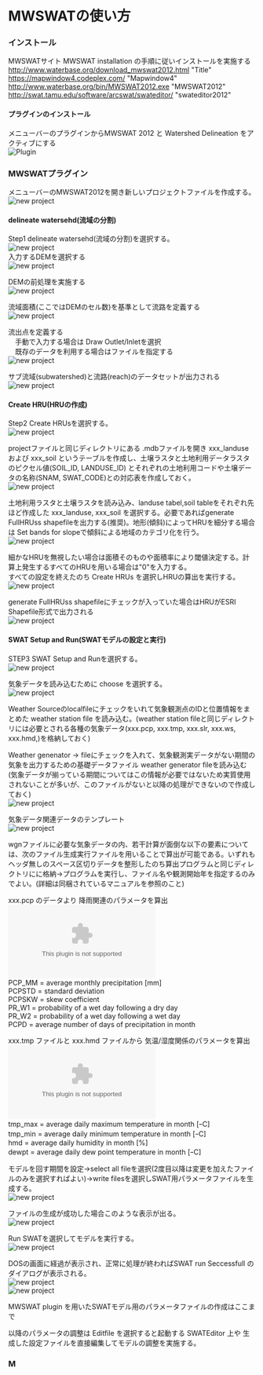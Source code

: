 # MWSWATの使い方
### インストール
MWSWATサイト MWSWAT installation の手順に従いインストールを実施する  
http://www.waterbase.org/download_mwswat2012.html "Title"  
https://mapwindow4.codeplex.com/ "Mapwindow4"
http://www.waterbase.org/bin/MWSWAT2012.exe "MWSWAT2012"
http://swat.tamu.edu/software/arcswat/swateditor/ "swateditor2012"  

#### プラグインのインストール
メニューバーのプラグインからMWSWAT 2012 と Watershed Delineation
をアクティブにする  
 ![Plugin](./img/p01.png)  

### MWSWATプラグイン
メニューバーのMWSWAT2012を開き新しいプロジェクトファイルを作成する。  
![new project](./img/p02.png)  

#### delineate watersehd(流域の分割)
Step1  delineate watersehd(流域の分割)を選択する。  
![new project](./img/p03.png)  
入力するDEMを選択する  
![new project](./img/p04.png)  

DEMの前処理を実施する  
![new project](./img/p05.png)  

流域面積(ここではDEMのセル数)を基準として流路を定義する  
![new project](./img/p06.png)  

流出点を定義する  
　手動で入力する場合は Draw Outlet/Inletを選択  
　既存のデータを利用する場合はファイルを指定する  
![new project](./img/p07.png)  

サブ流域(subwatershed)と流路(reach)のデータセットが出力される  
![new project](./img/p08.png)  
#### Create HRU(HRUの作成)
Step2  Create HRUsを選択する。  
![new project](./img/p09.png)  

projectファイルと同じディレクトリにある .mdbファイルを開き  xxx_landuse および xxx_soil というテーブルを作成し、土壌ラスタと土地利用データラスタのピクセル値(SOIL_ID, LANDUSE_ID)
とそれぞれの土地利用コードや土壌データの名称(SNAM, SWAT_CODE)との対応表を作成しておく。  
![new project](./img/p10.png)  

土地利用ラスタと土壌ラスタを読み込み、landuse tabel,soil tableをそれぞれ先ほど作成した xxx_landuse, xxx_soil を選択する。必要であればgenerate FullHRUss shapefileを出力する(推奨)。地形(傾斜)によってHRUを細分する場合は Set bands for slopeで傾斜による地域のカテゴリ化を行う。  
![new project](./img/p11.png)  

細かなHRUを無視したい場合は面積そのものや面積率により閾値決定する。計算上発生するすべてのHRUを用いる場合は"0"を入力する。  
すべての設定を終えたのち Create HRUs を選択しHRUの算出を実行する。  
![new project](./img/p12.png)  

generate FullHRUss shapefileにチェックが入っていた場合はHRUがESRI Shapefile形式で出力される  
![new project](./img/p13.png)  

#### SWAT Setup and Run(SWATモデルの設定と実行)
STEP3 SWAT Setup and Runを選択する。  
![new project](./img/p14.png)  

気象データを読み込むために choose を選択する。  
![new project](./img/p15.png)  

Weather Sourceのlocalfileにチェックをいれて気象観測点のIDと位置情報をまとめた weather station file を読み込む。(weather station fileと同じディレクトリには必要とされる各種の気象データ(xxx.pcp, xxx.tmp, xxx.slr, xxx.ws, xxx.hmd,)を格納しておく)    

Weather genenator → fileにチェックを入れて、気象観測実データがない期間の気象を出力するための基礎データファイル weather generator fileを読み込む(気象データが揃っている期間についてはこの情報が必要ではないため実質使用されないことが多いが、このファイルがないと以降の処理ができないので作成しておく)  
![new project](./img/p16.png)  

気象データ関連データのテンプレート  
![new project](./weather/)  

wgnファイルに必要な気象データの内、若干計算が面倒な以下の要素については、次のファイル生成実行ファイルを用いることで算出が可能である。いずれもヘッダ無しのスペース区切りデータを整形したのち算出プログラムと同じディレクトリにに格納→プログラムを実行し、ファイル名や観測開始年を指定するのみでよい。(詳細は同梱されているマニュアルを参照のこと)  

xxx.pcp のデータより 降雨関連のパラメータを算出  
![new project](http://swat.tamu.edu/media/83108/pcpSTAT.zip)  
PCP_MM = average monthly precipitation [mm]  
PCPSTD = standard deviation  
PCPSKW = skew coefficient  
PR_W1  = probability of a wet day following a dry day  
PR_W2  = probability of a wet day following a wet day  
PCPD   = average number of days of precipitation in month  

xxx.tmp ファイルと xxx.hmd ファイルから 気温/湿度関係のパラメータを算出  
![new project](http://swat.tamu.edu/media/83105/dewpoint.zip)  
tmp_max = average daily maximum temperature in month [ｰC]  
tmp_min = average daily minimum temperature in month [ｰC]  
hmd     = average daily humidity in month [%]  
dewpt   = average daily dew point temperature in month [ｰC]  

モデルを回す期間を設定→select all fileを選択(2度目以降は変更を加えたファイルのみを選択すればよい)→write filesを選択しSWAT用パラメータファイルを生成する。  
![new project](./img/p17.png)  

ファイルの生成が成功した場合このような表示が出る。  
![new project](./img/p18.png)  

Run SWATを選択してモデルを実行する。  
![new project](./img/p19.png)  

DOSの画面に経過が表示され、正常に処理が終わればSWAT run Seccessfull のダイアログが表示される。  
![new project](./img/p20.png)  
![new project](./img/p21.png)  

MWSWAT plugin を用いたSWATモデル用のパラメータファイルの作成はここまで  

以降のパラメータの調整は Editfile を選択すると起動する SWATEditor 上や 生成した設定ファイルを直接編集してモデルの調整を実施する。  


### M
